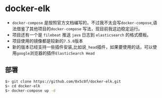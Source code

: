 # docker-elk  

- `docker-compose` 是按照官方文档编写的，不过我不太会写`docker-compose`,语法借鉴了其他项目的`docker-compose` 写法，现目前我这边稳定运行。  
- 项目还有一个是 `filebeat` 推送 `java` 日志到 `elasticsearch` 的格式模板。   
- 项目使用的镜像都是较新的`7.5.0`版本  
- 新的版本已经支持一些插件安装,比如说`_head`插件，如果要使用的话，可以使用`google`浏览器的插件`ElasticSearch Head`  

## 部署 

```bash
$> git clone https://github.com/0x5c0f/docker-elk.git
$> cd docker-elk
$> docker-compose up -d  
```
